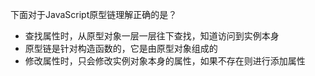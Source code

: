下面对于JavaScript原型链理解正确的是？

+ 查找属性时，从原型对象一层一层往下查找，知道访问到实例本身
+ 原型链是针对构造函数的，它是由原型对象组成的
+ 修改属性时，只会修改实例对象本身的属性，如果不存在则进行添加属性



